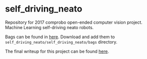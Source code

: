 # self_driving_neato
Repository for 2017 comprobo open-ended computer vision project. Machine Learning self-driving neato robots.

Bags can be found in [here](https://drive.google.com/drive/folders/0BwXkbvw4LufrYXNITnBvaVBjVTg?usp=sharing). Download and add them to `self_driving_neato/self_driving_neato/bags` directory.

The final writeup for this project can be found [here](https://github.com/arpanrau/self_driving_neato/edit/master/WriteUp.md).
